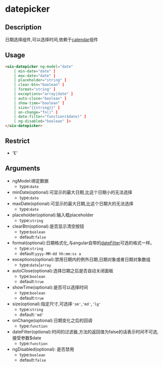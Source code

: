 # datepicker
## Description

日期选择组件,可以选择时间,依赖于<a ui-sref="app.api.calendar" href="../../calendar/docs/readme.md">calendar</a>组件

## Usage

``` html
<uix-datepicker ng-model="date"
    [ min-date="date" ]
    [ max-date="date" ]
    [ placeholder="string" ]
    [ clear-btn="boolean" ]
    [ format="string" ]
    [ exceptions="array|date" ]
    [ auto-close="boolean" ]
    [ show-time="boolean" ]
    [ size="{{string}}" ]
    [ on-change="fn()" ]
    [ date-filter="function($date)" ]
    [ ng-disabled="boolean" ]>
</uix-datepicker>
```
## Restrict
- 'E'

## Arguments
- ngModel:绑定数据
    - type:`date`
- minDate(optional):可显示的最大日期,比这个日期小的无法选择
    - type:`date`
- maxDate(optional):可显示的最大日期,比这个日期大的无法选择
    - type:`date`
- placeholder(optional):输入框placeholder
    - type:`string`
- clearBtn(optional):是否显示清空按钮
    - type:`boolean`
    - default:`false`
- format(optional):日期格式化,与angular自带的[dateFilter](https://docs.angularjs.org/api/ng/filter/date)可选的格式一样。
    - type:`string`
    - default:`yyyy-MM-dd hh:mm:ss a`
- exceptions(optional):禁用日期内的例外日期,日期对象或者日期对象数组
    - type:`date`|`array`
- autoClose(optional):选择日期之后是否自动关闭面板
    - type:`boolean`
    - default:`true`
- showTime(optional):是否可以选择时间
    - type:`boolean`
    - default:`true`
- size(optional):指定尺寸,可选择`'sm'`,`'md'`,`'lg'`
    - type:`string`
    - default:`'md'`
- onChange(optional):日期变化之后的回调
    - type:`function`
- dateFilter(optional):时间的过滤器,方法的返回值为false的话表示时间不可选,接受参数$date
    - type:`function`
- ngDisabled(optional): 是否禁用
    - type:`boolean`
    - default:`false`
